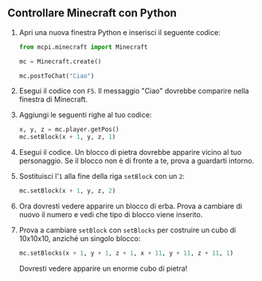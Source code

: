 ## Controllare Minecraft con Python

1. Apri una nuova finestra Python e inserisci il seguente codice:
    
    ```python
    from mcpi.minecraft import Minecraft 

    mc = Minecraft.create() 

    mc.postToChat("Ciao")
    ```

2. Esegui il codice con `F5`. Il messaggio "Ciao" dovrebbe comparire nella finestra di Minecraft.

3. Aggiungi le seguenti righe al tuo codice:
    
    ```python
    x, y, z = mc.player.getPos()
    mc.setBlock(x + 1, y, z, 1)
    ```

4. Esegui il codice. Un blocco di pietra dovrebbe apparire vicino al tuo personaggio. Se il blocco non è di fronte a te, prova a guardarti intorno.

5. Sostituisci l'`1` alla fine della riga `setBlock` con un `2`:
    
    ```python
    mc.setBlock(x + 1, y, z, 2)
    ```

6. Ora dovresti vedere apparire un blocco di erba. Prova a cambiare di nuovo il numero e vedi che tipo di blocco viene inserito.

7. Prova a cambiare `setBlock` con `setBlocks` per costruire un cubo di 10x10x10, anziché un singolo blocco:
    
    ```python
    mc.setBlocks(x + 1, y + 1, z + 1, x + 11, y + 11, z + 11, 1)
    ```

    Dovresti vedere apparire un enorme cubo di pietra!
